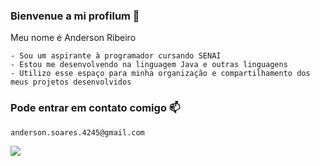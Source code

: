 ### Bienvenue a mi profilum 💙

Meu nome é Anderson Ribeiro

```
- Sou um aspirante à programador cursando SENAI
- Estou me desenvolvendo na linguagem Java e outras linguagens
- Utilizo esse espaço para minha organização e compartilhamento dos meus projetos desenvolvidos
```

### Pode entrar em contato comigo 📫

```
anderson.soares.4245@gmail.com
```

![](https://media.tenor.com/-2vsE-CfLZcAAAAM/berserk.gif)
